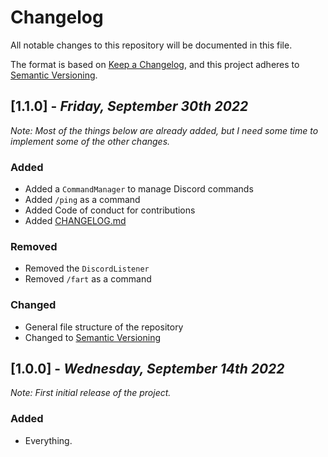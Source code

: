 # Changelog
All notable changes to this repository will be documented in this file.

The format is based on [Keep a Changelog](https://keepachangelog.com/en/1.0.0/),
and this project adheres to [Semantic Versioning](https://semver.org/spec/v2.0.0.html).

## [1.1.0] - *Friday, September 30th 2022*

*Note: Most of the things below are already added, but I need some time to implement some of the other changes.*

### Added
- Added a `CommandManager` to manage Discord commands
- Added `/ping` as a command
- Added Code of conduct for contributions
- Added [CHANGELOG.md](https://github.com/Googool/PaperJDA/CHANGELOG.md)

### Removed
- Removed the `DiscordListener`
- Removed `/fart` as a command

### Changed
- General file structure of the repository
- Changed to [Semantic Versioning](https://semver.org/spec/v2.0.0.html)

## [1.0.0] - *Wednesday, September 14th 2022*

*Note: First initial release of the project.*

### Added
- Everything.

